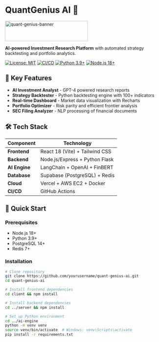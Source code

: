 # QuantGenius AI 🚀
<img width="270" height="66" alt="quant-genius-banner" src="https://github.com/user-attachments/assets/925d25ce-a325-4cee-99fb-b3d633867a70" />



**AI-powered Investment Research Platform** with automated strategy backtesting and portfolio analytics.

[![License: MIT](https://img.shields.io/badge/License-MIT-blue.svg)](https://opensource.org/licenses/MIT)
[![CI/CD](https://github.com/krishna9452/quant-genius-ai/actions/workflows/main.yml/badge.svg)](https://github.com/yourusername/quant-genius-ai/actions)
[![Python 3.9+](https://img.shields.io/badge/python-3.9+-blue.svg)](https://www.python.org/downloads/)
[![Node.js 18+](https://img.shields.io/badge/node-18+-green.svg)](https://nodejs.org/)

## 🌟 Key Features

- **AI Investment Analyst** - GPT-4 powered research reports
- **Strategy Backtester** - Python backtesting engine with 100+ indicators
- **Real-time Dashboard** - Market data visualization with Recharts
- **Portfolio Optimizer** - Risk parity and efficient frontier analysis
- **SEC Filing Analyzer** - NLP processing of financial documents

## 🛠 Tech Stack

| Component          | Technology                          |
|--------------------|-------------------------------------|
| **Frontend**       | React 18 (Vite) + Tailwind CSS      |
| **Backend**        | Node.js/Express + Python Flask      |
| **AI Engine**      | LangChain + OpenAI + FinBERT        |
| **Database**       | Supabase (PostgreSQL) + Redis       |
| **Cloud**          | Vercel + AWS EC2 + Docker           |
| **CI/CD**          | GitHub Actions                      |

## 🚀 Quick Start

### Prerequisites
- Node.js 18+
- Python 3.9+
- PostgreSQL 14+
- Redis 7+

### Installation
```bash
# Clone repository
git clone https://github.com/yourusername/quant-genius-ai.git
cd quant-genius-ai

# Install frontend dependencies
cd client && npm install

# Install backend dependencies
cd ../server && npm install

# Set up Python environment
cd ../ai-engine
python -m venv venv
source venv/bin/activate  # Windows: venv\Scripts\activate
pip install -r requirements.txt
